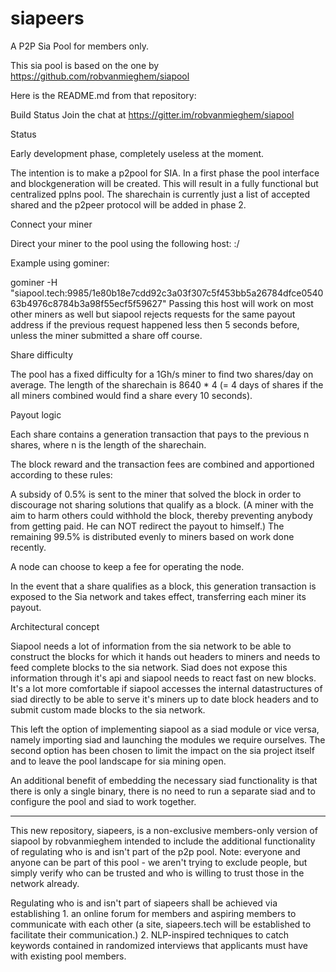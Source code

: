 # siapeers
A P2P Sia Pool for members only.

This sia pool is based on the one by https://github.com/robvanmieghem/siapool

Here is the README.md from that repository:

Build Status Join the chat at https://gitter.im/robvanmieghem/siapool

Status

Early development phase, completely useless at the moment.

The intention is to make a p2pool for SIA. In a first phase the pool interface and blockgeneration will be created. This will result in a fully functional but centralized pplns pool. The sharechain is currently just a list of accepted shared and the p2peer protocol will be added in phase 2.

Connect your miner

Direct your miner to the pool using the following host: <poolhost>:<poolport>/<yourpayoutaddress>

Example using gominer:

gominer -H "siapool.tech:9985/1e80b18e7cdd92c3a03f307c5f453bb5a26784dfce054063b4976c8784b3a98f55ecf5f59627"
Passing this host will work on most other miners as well but siapool rejects requests for the same payout address if the previous request happened less then 5 seconds before, unless the miner submitted a share off course.

Share difficulty

The pool has a fixed difficulty for a 1Gh/s miner to find two shares/day on average. The length of the sharechain is 8640 * 4 (= 4 days of shares if the all miners combined would find a share every 10 seconds).

Payout logic

Each share contains a generation transaction that pays to the previous n shares, where n is the length of the sharechain.

The block reward and the transaction fees are combined and apportioned according to these rules:

A subsidy of 0.5% is sent to the miner that solved the block in order to discourage not sharing solutions that qualify as a block. (A miner with the aim to harm others could withhold the block, thereby preventing anybody from getting paid. He can NOT redirect the payout to himself.) The remaining 99.5% is distributed evenly to miners based on work done recently.

A node can choose to keep a fee for operating the node.

In the event that a share qualifies as a block, this generation transaction is exposed to the Sia network and takes effect, transferring each miner its payout.

Architectural concept

Siapool needs a lot of information from the sia network to be able to construct the blocks for which it hands out headers to miners and needs to feed complete blocks to the sia network. Siad does not expose this information through it's api and siapool needs to react fast on new blocks. It's a lot more comfortable if siapool accesses the internal datastructures of siad directly to be able to serve it's miners up to date block headers and to submit custom made blocks to the sia network.

This left the option of implementing siapool as a siad module or vice versa, namely importing siad and launching the modules we require ourselves. The second option has been chosen to limit the impact on the sia project itself and to leave the pool landscape for sia mining open.

An additional benefit of embedding the necessary siad functionality is that there is only a single binary, there is no need to run a separate siad and to configure the pool and siad to work together.

----------------------------------------------------------------------------------------------------

This new repository, siapeers, is a non-exclusive members-only version of siapool by robvanmieghem intended to include the additional functionality of regulating who is and isn't part of the p2p pool. Note: everyone and anyone can be part of this pool - we aren't trying to exclude people, but simply verify who can be trusted and who is willing to trust those in the network already.

Regulating who is and isn't part of siapeers shall be achieved via establishing 1. an online forum for members and aspiring members to communicate with each other (a site, siapeers.tech will be established to facilitate their communication.) 2. NLP-inspired techniques to catch keywords contained in randomized interviews that applicants must have with existing pool members.
